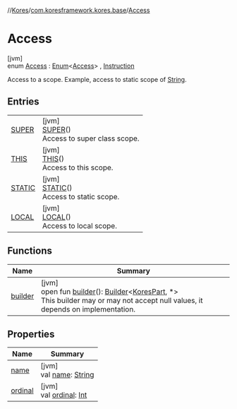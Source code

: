 //[Kores](../../../index.md)/[com.koresframework.kores.base](../index.md)/[Access](index.md)

# Access

[jvm]\
enum [Access](index.md) : [Enum](https://kotlinlang.org/api/latest/jvm/stdlib/kotlin/-enum/index.html)<[Access](index.md)> , [Instruction](../../com.koresframework.kores/-instruction/index.md)

Access to a scope. Example, access to static scope of [String](https://kotlinlang.org/api/latest/jvm/stdlib/kotlin/-string/index.html).

## Entries

| | |
|---|---|
| [SUPER](-s-u-p-e-r/index.md) | [jvm]<br>[SUPER](-s-u-p-e-r/index.md)()<br>Access to super class scope. |
| [THIS](-t-h-i-s/index.md) | [jvm]<br>[THIS](-t-h-i-s/index.md)()<br>Access to this scope. |
| [STATIC](-s-t-a-t-i-c/index.md) | [jvm]<br>[STATIC](-s-t-a-t-i-c/index.md)()<br>Access to static scope. |
| [LOCAL](-l-o-c-a-l/index.md) | [jvm]<br>[LOCAL](-l-o-c-a-l/index.md)()<br>Access to local scope. |

## Functions

| Name | Summary |
|---|---|
| [builder](../../com.koresframework.kores/-kores-part/builder.md) | [jvm]<br>open fun [builder](../../com.koresframework.kores/-kores-part/builder.md)(): [Builder](../../com.koresframework.kores.builder/-builder/index.md)<[KoresPart](../../com.koresframework.kores/-kores-part/index.md), *><br>This builder may or may not accept null values, it depends on implementation. |

## Properties

| Name | Summary |
|---|---|
| [name](index.md#-1414962444%2FProperties%2F-1216412040) | [jvm]<br>val [name](index.md#-1414962444%2FProperties%2F-1216412040): [String](https://kotlinlang.org/api/latest/jvm/stdlib/kotlin/-string/index.html) |
| [ordinal](index.md#1432170442%2FProperties%2F-1216412040) | [jvm]<br>val [ordinal](index.md#1432170442%2FProperties%2F-1216412040): [Int](https://kotlinlang.org/api/latest/jvm/stdlib/kotlin/-int/index.html) |
